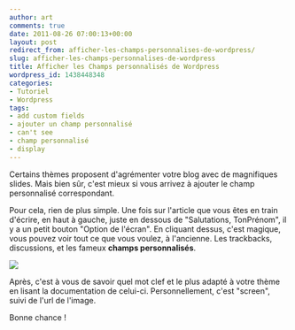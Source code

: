 ```yaml
---
author: art
comments: true
date: 2011-08-26 07:00:13+00:00
layout: post
redirect_from: afficher-les-champs-personnalises-de-wordpress/
slug: afficher-les-champs-personnalises-de-wordpress
title: Afficher les Champs personnalisés de Wordpress
wordpress_id: 1438448348
categories:
- Tutoriel
- Wordpress
tags:
- add custom fields
- ajouter un champ personnalisé
- can't see
- champ personnalisé
- display
---
```


Certains thèmes proposent d'agrémenter votre blog avec de magnifiques slides. Mais bien sûr, c'est mieux si vous arrivez à ajouter le champ personnalisé correspondant.

Pour cela, rien de plus simple. Une fois sur l'article que vous êtes en train d'écrire, en haut à gauche, juste en dessous  de "Salutations, TonPrénom", il y a un petit bouton "Option de l'écran". En cliquant dessus, c'est magique, vous pouvez voir tout ce que vous voulez, à l'ancienne. Les trackbacks, discussions, et les fameux **champs personnalisés**.

[![](https://static.irz.fr/2011/08/champs-personnalisés-wordpress-1024x575.png)](https://static.irz.fr/2011/08/champs-personnalisés-wordpress.png)

Après, c'est à vous de savoir quel mot clef et le plus adapté à votre thème en lisant la documentation de celui-ci. Personnellement, c'est "screen", suivi de l'url de l'image.

Bonne chance !

